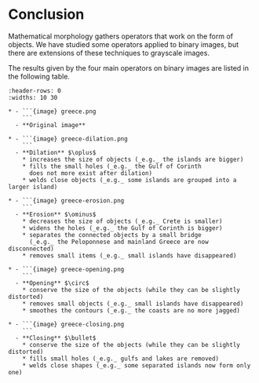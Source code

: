 # Conclusion


Mathematical morphology gathers operators that work on the form of objects.
We have studied some operators applied to binary images, but there are extensions of these techniques to grayscale images.

The results given by the four main operators on binary images are listed in the following table.

````{list-table}
:header-rows: 0
:widths: 10 30

* - ```{image} greece.png
    ```
  - **Original image**

* - ```{image} greece-dilation.png
    ```
  - **Dilation** $\oplus$
    * increases the size of objects (_e.g._ the islands are bigger)
    * fills the small holes (_e.g._ the Gulf of Corinth
      does not more exist after dilation)
    * welds close objects (_e.g._ some islands are grouped into a larger island)

* - ```{image} greece-erosion.png
    ```
  - **Erosion** $\ominus$
    * decreases the size of objects (_e.g._ Crete is smaller)
    * widens the holes (_e.g._ the Gulf of Corinth is bigger)
    * separates the connected objects by a small bridge
      (_e.g._ the Peloponnese and mainland Greece are now disconnected)
    * removes small items (_e.g._ small islands have disappeared)

* - ```{image} greece-opening.png
    ```
  - **Opening** $\circ$
    * conserve the size of the objects (while they can be slightly distorted)
    * removes small objects (_e.g._ small islands have disappeared)
    * smoothes the contours (_e.g._ the coasts are no more jagged)

* - ```{image} greece-closing.png
    ```
  - **Closing** $\bullet$
    * conserve the size of the objects (while they can be slightly distorted)
    * fills small holes (_e.g._ gulfs and lakes are removed)
    * welds close shapes (_e.g._ some separated islands now form only one)
````